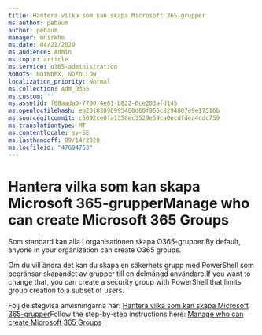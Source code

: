 ```yaml
---
title: Hantera vilka som kan skapa Microsoft 365-grupper
ms.author: pebaum
author: pebaum
manager: mnirkhe
ms.date: 04/21/2020
ms.audience: Admin
ms.topic: article
ms.service: o365-administration
ROBOTS: NOINDEX, NOFOLLOW
localization_priority: Normal
ms.collection: Adm_O365
ms.custom: ''
ms.assetid: f68aada0-7700-4e61-b822-6ce203afd145
ms.openlocfilehash: eb2018389b995460d60f955c8294807e9e17516b
ms.sourcegitcommit: c6692ce0fa1358ec3529e59ca0ecdfdea4cdc759
ms.translationtype: MT
ms.contentlocale: sv-SE
ms.lasthandoff: 09/14/2020
ms.locfileid: "47694763"
---
```

# <a name="manage-who-can-create-microsoft-365-groups"></a><span data-ttu-id="c6698-102">Hantera vilka som kan skapa Microsoft 365-grupper</span><span class="sxs-lookup"><span data-stu-id="c6698-102">Manage who can create Microsoft 365 Groups</span></span>

<span data-ttu-id="c6698-103">Som standard kan alla i organisationen skapa O365-grupper.</span><span class="sxs-lookup"><span data-stu-id="c6698-103">By default, anyone in your organization can create O365 groups.</span></span>
  
<span data-ttu-id="c6698-104">Om du vill ändra det kan du skapa en säkerhets grupp med PowerShell som begränsar skapandet av grupper till en delmängd användare.</span><span class="sxs-lookup"><span data-stu-id="c6698-104">If you want to change that, you can create a security group with PowerShell that limits group creation to a subset of users.</span></span>
  
<span data-ttu-id="c6698-105">Följ de stegvisa anvisningarna här: [Hantera vilka som kan skapa Microsoft 365-grupper](https://docs.microsoft.com/microsoft-365/admin/create-groups/manage-creation-of-groups)</span><span class="sxs-lookup"><span data-stu-id="c6698-105">Follow the step-by-step instructions here: [Manage who can create Microsoft 365 Groups](https://docs.microsoft.com/microsoft-365/admin/create-groups/manage-creation-of-groups)</span></span>
  

